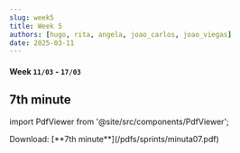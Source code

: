 ```yaml
---
slug: week5
title: Week 5
authors: [hugo, rita, angela, joao_carlos, joao_viegas]
date: 2025-03-11
---
```

#### Week `11/03` - `17/03`

## 7th minute
import PdfViewer from '@site/src/components/PdfViewer';

<PdfViewer src="/Documentation/pdfs/sprints/minuta07.pdf" />
Download: [**7th minute**](/pdfs/sprints/minuta07.pdf)